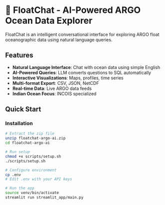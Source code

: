 # 🌊 FloatChat - AI-Powered ARGO Ocean Data Explorer

FloatChat is an intelligent conversational interface for exploring ARGO float oceanographic data using natural language queries.

## Features

- **Natural Language Interface**: Chat with ocean data using simple English
- **AI-Powered Queries**: LLM converts questions to SQL automatically
- **Interactive Visualizations**: Maps, profiles, time series
- **Multi-format Export**: CSV, JSON, NetCDF
- **Real-time Data**: Live ARGO data feeds
- **Indian Ocean Focus**: INCOIS specialized

## Quick Start

### Installation

```bash
# Extract the zip file
unzip floatchat-argo-ai.zip
cd floatchat-argo-ai

# Run setup
chmod +x scripts/setup.sh
./scripts/setup.sh

# Configure environment
cp .env
# Edit .env with your API keys

# Run the app
source venv/bin/activate
streamlit run streamlit_app/main.py
```
